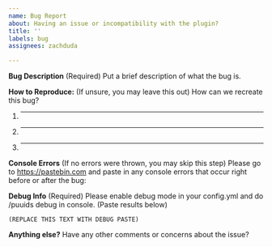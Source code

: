 ```yaml
---
name: Bug Report
about: Having an issue or incompatibility with the plugin?
title: ''
labels: bug
assignees: zachduda

---
```


**Bug Description** (Required)
Put a brief description of what the bug is.

**How to Reproduce:** (If unsure, you may leave this out)
How can we recreate this bug? 
1.  _____
2.  _____
3.  _____

**Console Errors** (If no errors were thrown, you may skip this step)
Please go to https://pastebin.com and paste in any console errors that occur right before or after the bug:

**Debug Info**  (Required)
Please enable debug mode in your config.yml and do /puuids debug in console. (Paste results below)
```
(REPLACE THIS TEXT WITH DEBUG PASTE)
```

**Anything else?**
Have any other comments or concerns about the issue?
